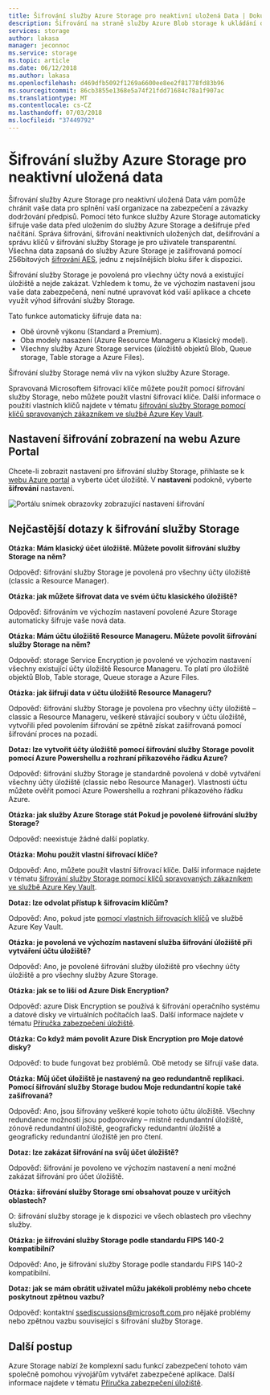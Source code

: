 ```yaml
---
title: Šifrování služby Azure Storage pro neaktivní uložená Data | Dokumentace Microsoftu
description: Šifrování na straně služby Azure Blob storage k ukládání dat pomocí funkce Azure Storage Service Encryption a při získávání data dešifrovat.
services: storage
author: lakasa
manager: jeconnoc
ms.service: storage
ms.topic: article
ms.date: 06/12/2018
ms.author: lakasa
ms.openlocfilehash: d469dfb5092f1269a6600ee8ee2f81778fd83b96
ms.sourcegitcommit: 86cb3855e1368e5a74f21fdd71684c78a1f907ac
ms.translationtype: MT
ms.contentlocale: cs-CZ
ms.lasthandoff: 07/03/2018
ms.locfileid: "37449792"
---
```

# <a name="azure-storage-service-encryption-for-data-at-rest"></a>Šifrování služby Azure Storage pro neaktivní uložená data

Šifrování služby Azure Storage pro neaktivní uložená Data vám pomůže chránit vaše data pro splnění vaší organizace na zabezpečení a závazky dodržování předpisů. Pomocí této funkce služby Azure Storage automaticky šifruje vaše data před uložením do služby Azure Storage a dešifruje před načítání. Správa šifrování, šifrování neaktivních uložených dat, dešifrování a správu klíčů v šifrování služby Storage je pro uživatele transparentní. Všechna data zapsaná do služby Azure Storage je zašifrovaná pomocí 256bitových [šifrování AES](https://en.wikipedia.org/wiki/Advanced_Encryption_Standard), jednu z nejsilnějších bloku šifer k dispozici.

Šifrování služby Storage je povolená pro všechny účty nová a existující úložiště a nejde zakázat. Vzhledem k tomu, že ve výchozím nastavení jsou vaše data zabezpečená, není nutné upravovat kód vaší aplikace a chcete využít výhod šifrování služby Storage.

Tato funkce automaticky šifruje data na:

- Obě úrovně výkonu (Standard a Premium).
- Oba modely nasazení (Azure Resource Manageru a Klasický model).
- Všechny služby Azure Storage services (úložiště objektů Blob, Queue storage, Table storage a Azure Files). 

Šifrování služby Storage nemá vliv na výkon služby Azure Storage.

Spravovaná Microsoftem šifrovací klíče můžete použít pomocí šifrování služby Storage, nebo můžete použít vlastní šifrovací klíče. Další informace o použití vlastních klíčů najdete v tématu [šifrování služby Storage pomocí klíčů spravovaných zákazníkem ve službě Azure Key Vault](storage-service-encryption-customer-managed-keys.md).

## <a name="view-encryption-settings-in-the-azure-portal"></a>Nastavení šifrování zobrazení na webu Azure Portal

Chcete-li zobrazit nastavení pro šifrování služby Storage, přihlaste se k [webu Azure portal](https://portal.azure.com) a vyberte účet úložiště. V **nastavení** podokně, vyberte **šifrování** nastavení.

![Portálu snímek obrazovky zobrazující nastavení šifrování](./media/storage-service-encryption/image1.png)

## <a name="faq-for-storage-service-encryption"></a>Nejčastější dotazy k šifrování služby Storage

**Otázka: Mám klasický účet úložiště. Můžete povolit šifrování služby Storage na něm?**

Odpověď: šifrování služby Storage je povolená pro všechny účty úložiště (classic a Resource Manager).

**Otázka: jak můžete šifrovat data ve svém účtu klasického úložiště?**

Odpověď: šifrováním ve výchozím nastavení povolené Azure Storage automaticky šifruje vaše nová data. 

**Otázka: Mám účtu úložiště Resource Manageru. Můžete povolit šifrování služby Storage na něm?**

Odpověď: storage Service Encryption je povolené ve výchozím nastavení všechny existující účty úložiště Resource Manageru. To platí pro úložiště objektů Blob, Table storage, Queue storage a Azure Files. 

**Otázka: jak šifrují data v účtu úložiště Resource Manageru?**

Odpověď: šifrování služby Storage je povolena pro všechny účty úložiště – classic a Resource Manageru, veškeré stávající soubory v účtu úložiště, vytvořili před povolením šifrování se zpětně získat zašifrovaná pomocí šifrování proces na pozadí.

**Dotaz: lze vytvořit účty úložiště pomocí šifrování služby Storage povolit pomocí Azure Powershellu a rozhraní příkazového řádku Azure?**

Odpověď: šifrování služby Storage je standardně povolená v době vytváření všechny účty úložiště (classic nebo Resource Manager). Vlastnosti účtu můžete ověřit pomocí Azure Powershellu a rozhraní příkazového řádku Azure.

**Otázka: jak služby Azure Storage stát Pokud je povolené šifrování služby Storage?**

Odpověď: neexistuje žádné další poplatky.

**Otázka: Mohu použít vlastní šifrovací klíče?**

Odpověď: Ano, můžete použít vlastní šifrovací klíče. Další informace najdete v tématu [šifrování služby Storage pomocí klíčů spravovaných zákazníkem ve službě Azure Key Vault](storage-service-encryption-customer-managed-keys.md).

**Dotaz: lze odvolat přístup k šifrovacím klíčům?**

Odpověď: Ano, pokud jste [pomocí vlastních šifrovacích klíčů](storage-service-encryption-customer-managed-keys.md) ve službě Azure Key Vault.

**Otázka: je povolená ve výchozím nastavení služba šifrování úložiště při vytváření účtu úložiště?**

Odpověď: Ano, je povolené šifrování služby úložiště pro všechny účty úložiště a pro všechny služby Azure Storage.

**Otázka: jak se to liší od Azure Disk Encryption?**

Odpověď: azure Disk Encryption se používá k šifrování operačního systému a datové disky ve virtuálních počítačích IaaS. Další informace najdete v tématu [Příručka zabezpečení úložiště](../storage-security-guide.md).

**Otázka: Co když mám povolit Azure Disk Encryption pro Moje datové disky?**

Odpověď: to bude fungovat bez problémů. Obě metody se šifrují vaše data.

**Otázka: Můj účet úložiště je nastavený na geo redundantně replikaci. Pomocí šifrování služby Storage budou Moje redundantní kopie také zašifrovaná?**

Odpověď: Ano, jsou šifrovány veškeré kopie tohoto účtu úložiště. Všechny redundance možnosti jsou podporovány – místně redundantní úložiště, zónově redundantní úložiště, geograficky redundantní úložiště a geograficky redundantní úložiště jen pro čtení.

**Dotaz: lze zakázat šifrování na svůj účet úložiště?**

Odpověď: šifrování je povoleno ve výchozím nastavení a není možné zakázat šifrování pro účet úložiště. 

**Otázka: šifrování služby Storage smí obsahovat pouze v určitých oblastech?**

O: šifrování služby storage je k dispozici ve všech oblastech pro všechny služby.

**Otázka: je šifrování služby Storage podle standardu FIPS 140-2 kompatibilní?**

Odpověď: Ano, je šifrování služby Storage podle standardu FIPS 140-2 kompatibilní.

**Dotaz: jak se mám obrátit uživatel můžu jakékoli problémy nebo chcete poskytnout zpětnou vazbu?**

Odpověď: kontaktní [ ssediscussions@microsoft.com ](mailto:ssediscussions@microsoft.com) pro nějaké problémy nebo zpětnou vazbu související s šifrování služby Storage.

## <a name="next-steps"></a>Další postup
Azure Storage nabízí že komplexní sadu funkcí zabezpečení tohoto vám společně pomohou vývojářům vytvářet zabezpečené aplikace. Další informace najdete v tématu [Příručka zabezpečení úložiště](../storage-security-guide.md).
